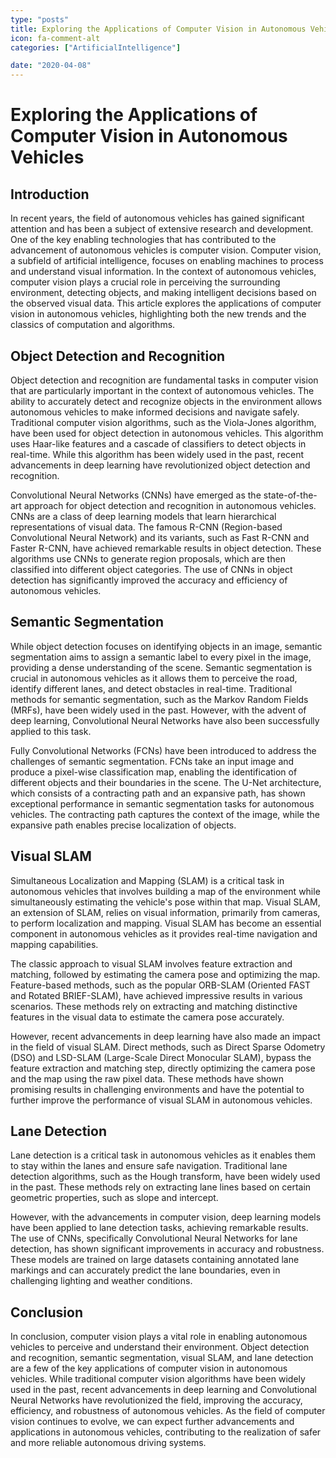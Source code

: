 ```yaml
---
type: "posts"
title: Exploring the Applications of Computer Vision in Autonomous Vehicles
icon: fa-comment-alt
categories: ["ArtificialIntelligence"]

date: "2020-04-08"
---
```




# Exploring the Applications of Computer Vision in Autonomous Vehicles

## Introduction

In recent years, the field of autonomous vehicles has gained significant attention and has been a subject of extensive research and development. One of the key enabling technologies that has contributed to the advancement of autonomous vehicles is computer vision. Computer vision, a subfield of artificial intelligence, focuses on enabling machines to process and understand visual information. In the context of autonomous vehicles, computer vision plays a crucial role in perceiving the surrounding environment, detecting objects, and making intelligent decisions based on the observed visual data. This article explores the applications of computer vision in autonomous vehicles, highlighting both the new trends and the classics of computation and algorithms.

## Object Detection and Recognition

Object detection and recognition are fundamental tasks in computer vision that are particularly important in the context of autonomous vehicles. The ability to accurately detect and recognize objects in the environment allows autonomous vehicles to make informed decisions and navigate safely. Traditional computer vision algorithms, such as the Viola-Jones algorithm, have been used for object detection in autonomous vehicles. This algorithm uses Haar-like features and a cascade of classifiers to detect objects in real-time. While this algorithm has been widely used in the past, recent advancements in deep learning have revolutionized object detection and recognition.

Convolutional Neural Networks (CNNs) have emerged as the state-of-the-art approach for object detection and recognition in autonomous vehicles. CNNs are a class of deep learning models that learn hierarchical representations of visual data. The famous R-CNN (Region-based Convolutional Neural Network) and its variants, such as Fast R-CNN and Faster R-CNN, have achieved remarkable results in object detection. These algorithms use CNNs to generate region proposals, which are then classified into different object categories. The use of CNNs in object detection has significantly improved the accuracy and efficiency of autonomous vehicles.

## Semantic Segmentation

While object detection focuses on identifying objects in an image, semantic segmentation aims to assign a semantic label to every pixel in the image, providing a dense understanding of the scene. Semantic segmentation is crucial in autonomous vehicles as it allows them to perceive the road, identify different lanes, and detect obstacles in real-time. Traditional methods for semantic segmentation, such as the Markov Random Fields (MRFs), have been widely used in the past. However, with the advent of deep learning, Convolutional Neural Networks have also been successfully applied to this task.

Fully Convolutional Networks (FCNs) have been introduced to address the challenges of semantic segmentation. FCNs take an input image and produce a pixel-wise classification map, enabling the identification of different objects and their boundaries in the scene. The U-Net architecture, which consists of a contracting path and an expansive path, has shown exceptional performance in semantic segmentation tasks for autonomous vehicles. The contracting path captures the context of the image, while the expansive path enables precise localization of objects.

## Visual SLAM

Simultaneous Localization and Mapping (SLAM) is a critical task in autonomous vehicles that involves building a map of the environment while simultaneously estimating the vehicle's pose within that map. Visual SLAM, an extension of SLAM, relies on visual information, primarily from cameras, to perform localization and mapping. Visual SLAM has become an essential component in autonomous vehicles as it provides real-time navigation and mapping capabilities.

The classic approach to visual SLAM involves feature extraction and matching, followed by estimating the camera pose and optimizing the map. Feature-based methods, such as the popular ORB-SLAM (Oriented FAST and Rotated BRIEF-SLAM), have achieved impressive results in various scenarios. These methods rely on extracting and matching distinctive features in the visual data to estimate the camera pose accurately.

However, recent advancements in deep learning have also made an impact in the field of visual SLAM. Direct methods, such as Direct Sparse Odometry (DSO) and LSD-SLAM (Large-Scale Direct Monocular SLAM), bypass the feature extraction and matching step, directly optimizing the camera pose and the map using the raw pixel data. These methods have shown promising results in challenging environments and have the potential to further improve the performance of visual SLAM in autonomous vehicles.

## Lane Detection

Lane detection is a critical task in autonomous vehicles as it enables them to stay within the lanes and ensure safe navigation. Traditional lane detection algorithms, such as the Hough transform, have been widely used in the past. These methods rely on extracting lane lines based on certain geometric properties, such as slope and intercept.

However, with the advancements in computer vision, deep learning models have been applied to lane detection tasks, achieving remarkable results. The use of CNNs, specifically Convolutional Neural Networks for lane detection, has shown significant improvements in accuracy and robustness. These models are trained on large datasets containing annotated lane markings and can accurately predict the lane boundaries, even in challenging lighting and weather conditions.

## Conclusion

In conclusion, computer vision plays a vital role in enabling autonomous vehicles to perceive and understand their environment. Object detection and recognition, semantic segmentation, visual SLAM, and lane detection are a few of the key applications of computer vision in autonomous vehicles. While traditional computer vision algorithms have been widely used in the past, recent advancements in deep learning and Convolutional Neural Networks have revolutionized the field, improving the accuracy, efficiency, and robustness of autonomous vehicles. As the field of computer vision continues to evolve, we can expect further advancements and applications in autonomous vehicles, contributing to the realization of safer and more reliable autonomous driving systems.